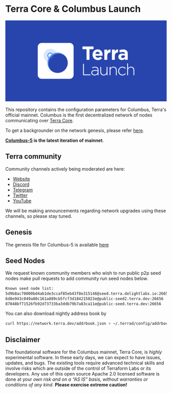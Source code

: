 # Terra Core & Columbus Launch

![banner](launch-banner.png)

This repository contains the configuration parameters for Columbus, Terra's official mainnet. Columbus is the first decentralized network of nodes communicating over [Terra Core](https://github.com/terra-money/core).

To get a backgrounder on the network genesis, please refer [here](https://github.com/terra-money/mainnet/blob/master/GENESIS.md).

**[Columbus-5](https://github.com/terra-money/mainnet/tree/master/columbus-5) is the latest iteration of mainnet**.

## Terra community

Community channels actively being moderated are here:

- [Website](https://terra.money/)
- [Discord](https://discord.gg/bYfyhUT)
- [Telegram](https://t.me/terra_announcements)
- [Twitter](https://twitter.com/terra_money)
- [YouTube](https://goo.gl/3G4T1z)

We will be making announcements regarding network upgrades using these channels, so please stay tuned.

## Genesis

The genesis file for Columbus-5 is available [here](https://columbus-genesis.s3.ap-northeast-1.amazonaws.com/columbus-5-genesis.json)

## Seed Nodes

We request known community members who wish to run public p2p seed nodes make pull requests to add community run seed nodes below.

```
Known seed node list:
5d9b8ac70000bd4ab1de3ccaf85eb43f8e315146@seed.terra.delightlabs.io:26656
6d8e943c049a80c161a889cb5fcf3d184215023e@public-seed2.terra.dev:26656
87048bf71526fb92d73733ba3ddb79b7a83ca11e@public-seed.terra.dev:26656
```

You can also download nightly address book by

```bash
curl https://network.terra.dev/addrbook.json > ~/.terrad/config/addrbook.json
```

## Disclaimer

The foundational software for the Columbus mainnet, Terra Core, is *highly* experimental software. In these early days, we can expect to have issues, updates, and bugs. The existing tools require advanced technical skills and involve risks which are outside of the control of Terraform Labs or its developers. Any use of this open source Apache 2.0 licensed software is done at your _own risk and on a “AS IS” basis, without warranties or conditions of any kind_. **Please exercise extreme caution!**
